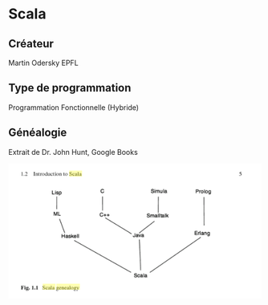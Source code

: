 # Scala

## Créateur 
Martin Odersky EPFL

## Type de programmation

Programmation Fonctionnelle (Hybride)

## Généalogie

Extrait de Dr. John Hunt, Google Books 

![alt tag](https://github.com/CollegeBoreal/INF1042-16E/blob/master/A.Scala/ScalaGenealogy.png)
